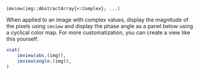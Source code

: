 ```
imview(img::AbstractArray{<:Complex}; ...)
```

When applied to an image with complex values, display the magnitude of the pixels using `imview` and display the phase angle as a panel below using a cyclical color map. For more customatization, you can create a view like this yourself:

```julia
vcat(
    imview(abs.(img)),
    imview(angle.(img)),
)
```
